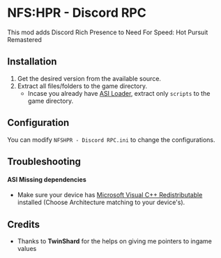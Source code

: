 # NFS:HPR - Discord RPC

This mod adds Discord Rich Presence to Need For Speed: Hot Pursuit Remastered

## Installation

1. Get the desired version from the available source.
2. Extract all files/folders to the game directory.
   - Incase you already have [ASI Loader](https://github.com/ThirteenAG/Ultimate-ASI-Loader/releases), extract only `scripts` to the game directory.

## Configuration
You can modify `NFSHPR - Discord RPC.ini` to change the configurations.

## Troubleshooting
#### ASI Missing dependencies
- Make sure your device has [Microsoft Visual C++ Redistributable](https://learn.microsoft.com/en-us/cpp/windows/latest-supported-vc-redist?view=msvc-170) installed (Choose Architecture matching to your device's).

## Credits

- Thanks to **TwinShard** for the helps on giving me pointers to ingame values
